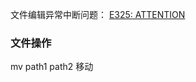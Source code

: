 文件编辑异常中断问题： [E325: ATTENTION](https://blog.csdn.net/snowfoxmonitor/article/details/52848931)

### 文件操作 

mv path1 path2  移动
